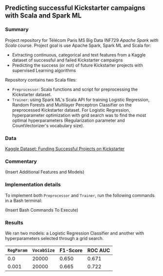 ## Predicting successful Kickstarter campaigns with Scala and Spark ML

### Summary

Project repository for Télécom Paris MS Big Data INF729 *Apache Spark with Scala* course. Project goal is use Apache Spark, Spark ML and Scala for:

- Extracting continuous, categorical and text features from a Kaggle dataset of successful and failed Kickstarter campaigns
- Predicting the success (or not) of future Kickstarter projects with supervised Learning algorithms

Repository contains two Scala files:

- `Preprocessor`: Scala functions and script for preprocessing the Kickstarter dataset.
- `Trainer`: using Spark ML's Scala API for training Logistic Regression, Random Forests and Multilayer Perceptron Classifier on the preprocessed Kickstarter dataset. For Logistic Regression, hyperparameter optimization with grid search was to find the most optimal hyperparameters (Regularization parameter and CountVectorizer's vocabulary size).

### Data

[Kaggle Dataset: Funding Successful Projects on Kickstarter](https://www.kaggle.com/codename007/funding-successful-projects)

### Commentary

(Insert Additional Features and Models)

### Implementation details

To implement both `Preprocessor` and `Trainer`, run the following commands in a Bash terminal:

(Insert Bash Commands To Execute)

### Results

We ran two models: a Logistic Regression Classifier and another with hyperparameters selected through a grid search.

| `RegParam` | `VocabSize` | F1-Score | ROC AUC |
| ---| --- | --- | --- |
| 0.0 | 20000 | 0.650 | 0.671 |
| 0.001 | 20000 | 0.665 | 0.722 |

